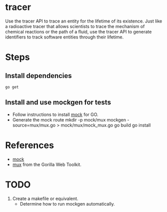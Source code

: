 # tracer
Use the tracer API to trace an entity for the lifetime of its existence. Just like a radioactive tracer that allows scientists to trace the mechanism of chemical reactions or the path of a fluid, use the tracer API to generate identifiers to track software entities through their lifetime.

# Steps
## Install dependencies
    go get


## Install and use mockgen for tests
* Follow instructions to install [mock](https://github.com/golang/mock) for GO.
* Generate the mock route
      mkdir -p mock/mux
      mockgen -source=mux/mux.go > mock/mux/mock_mux.go
      go build
      go install

# References
* [mock](https://github.com/golang/mock)
* [mux](http://www.gorillatoolkit.org/pkg/mux) from the Gorilla Web Toolkit.

# TODO
1. Create a makefile or equivalent.
    * Determine how to run mockgen automatically.
